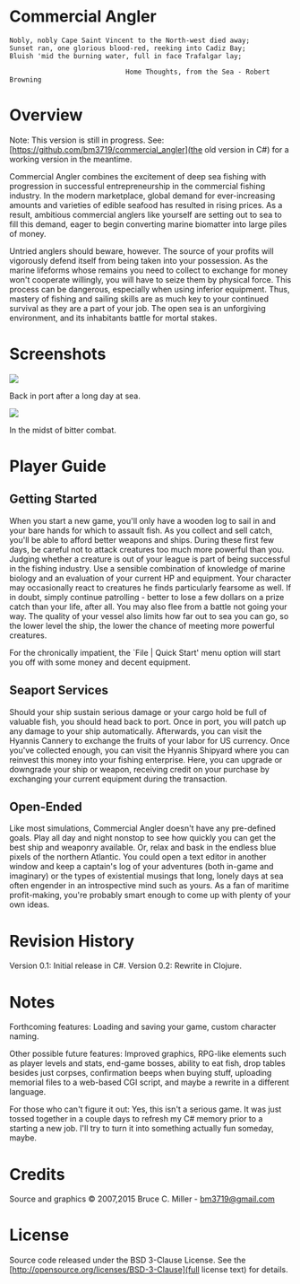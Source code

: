 Commercial Angler
=================

    Nobly, nobly Cape Saint Vincent to the North-west died away;
    Sunset ran, one glorious blood-red, reeking into Cadiz Bay;
    Bluish 'mid the burning water, full in face Trafalgar lay;

                                 Home Thoughts, from the Sea - Robert Browning

Overview
========

Note: This version is still in progress.  See:
[https://github.com/bm3719/commercial_angler](the old version in C#) for a
working version in the meantime.

Commercial Angler combines the excitement of deep sea fishing with progression
in successful entrepreneurship in the commercial fishing industry. In the
modern marketplace, global demand for ever-increasing amounts and varieties of
edible seafood has resulted in rising prices. As a result, ambitious commercial
anglers like yourself are setting out to sea to fill this demand, eager to
begin converting marine biomatter into large piles of money.

Untried anglers should beware, however. The source of your profits will
vigorously defend itself from being taken into your possession. As the marine
lifeforms whose remains you need to collect to exchange for money won't
cooperate willingly, you will have to seize them by physical force. This
process can be dangerous, especially when using inferior equipment. Thus,
mastery of fishing and sailing skills are as much key to your continued
survival as they are a part of your job. The open sea is an unforgiving
environment, and its inhabitants battle for mortal stakes.

Screenshots
===========

<img src="http://macroexpand.com/~bm3719/img/in_port.jpg">

Back in port after a long day at sea.


<img src="http://macroexpand.com/~bm3719/img/in_combat.jpg">

In the midst of bitter combat.


Player Guide
============

Getting Started
---------------

When you start a new game, you'll only have a wooden log to sail in and your
bare hands for which to assault fish. As you collect and sell catch, you'll be
able to afford better weapons and ships. During these first few days, be
careful not to attack creatures too much more powerful than you. Judging
whether a creature is out of your league is part of being successful in the
fishing industry. Use a sensible combination of knowledge of marine biology
and an evaluation of your current  HP and equipment. Your character may
occasionally react to creatures he finds particularly fearsome as well. If in
doubt, simply continue patrolling - better to lose a few dollars on a prize
catch than your life, after all. You may also flee from a battle not going
your way. The quality of your vessel also limits how far out to sea you can
go, so the lower level the ship, the lower the chance of meeting more powerful
creatures.

For the chronically impatient, the `File | Quick Start' menu option will start
you off with some money and decent equipment.

Seaport Services
----------------

Should your ship sustain serious damage or your cargo hold be full of
valuable fish, you should head back to port. Once in port, you will patch up
any damage to your ship automatically. Afterwards, you can visit the Hyannis
Cannery to exchange the fruits of your labor for US currency. Once you've
collected enough, you can visit the Hyannis Shipyard where you can reinvest
this money into your fishing enterprise. Here, you can upgrade or downgrade
your ship or weapon, receiving credit on your purchase by exchanging your
current equipment during the transaction.

Open-Ended
----------

Like most simulations, Commercial Angler doesn't have any pre-defined goals.
Play all day and night nonstop to see how quickly you can get the best ship
and weaponry available. Or, relax and bask in the endless blue pixels of the
northern Atlantic. You could open a text editor in another window and keep a
captain's log of your adventures (both in-game and imaginary) or the types of
existential musings that long, lonely days at sea often engender in an
introspective mind such as yours. As a fan of maritime profit-making, you're
probably smart enough to come up with plenty of your own ideas.

Revision History
================

Version 0.1: Initial release in C#.
Version 0.2: Rewrite in Clojure.

Notes
=====

Forthcoming features: Loading and saving your game, custom character naming.

Other possible future features: Improved graphics, RPG-like elements such as
player levels and stats, end-game bosses, ability to eat fish, drop tables
besides just corpses, confirmation beeps when buying stuff, uploading memorial
files to a web-based CGI script, and maybe a rewrite in a different language.

For those who can't figure it out: Yes, this isn't a serious game. It was just
tossed together in a couple days to refresh my C# memory prior to a starting a
new job.  I'll try to turn it into something actually fun someday, maybe.

Credits
=======

Source and graphics © 2007,2015 Bruce C. Miller - bm3719@gmail.com

License
=======

Source code released under the BSD 3-Clause License. See the
[http://opensource.org/licenses/BSD-3-Clause](full license text) for details.
